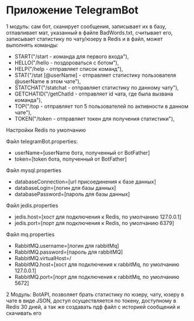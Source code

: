 # Приложение TelegramBot   

1 модуль: сам бот, сканирует сообщения, записывает их в базу, отлавливает мат, указанный в файле BadWords.txt, считывает его, записывает статистику по чату/юзеру в Redis и в файл, может выполнять команды:  
- START("/start - команда для первого входа"),  
- HELLO("/hello - поздороваться с ботом"),  
- HELP("/help - отправляет список команд"),  
- STAT("/stat [@userName] - отправляет статистику пользователя @userName в этом чате"),  
- STATCHAT("/statchat - отправляет статистику по данному чату"),  
- GETCHATID("/getChatId - отправляет id чата, где была вызвана команда"),  
- TOP("/top - отправляет топ 5 пользователей по активности в данном чате"),  
- TOKEN("/token - отправляет токен для получения статистики"),  

Настройки Redis по умолчанию  

Файл telegramBot.properties:  
- userName=[userName бота, полученный от BotFather]
- token=[token бота, полученный от BotFather]  

Файл mysql.properties
- databaseConnection=[url присоединения к базе данных]
- databaseLogin=[логин для базы данных]
- databasePassword=[пароль для базы данных]  

Файл jedis.properties
- jedis.host=[хост для подключения к Redis, по умолчанию 127.0.0.1]
- jedis.port=[порт для подключения к Redis, по умолчанию 6379]

Файл mq.properties
- RabbitMQ.username=[логин для rabbitMq]
- RabbitMQ.password=[пароль для rabbitMQ]
- RabbitMQ.virtualHost=/
- RabbitMQ.host=[хост для подключения к rabbitMq, по умолчанию 127.0.0.1]
- RabbitMQ.port=[порт для подключения к rabbitMq, по умолчанию 5672]


2 Модуль: BotAPI, позволяет брать статистику по юзеру, чату, юзеру в чате в виде JSON, доступ осуществляется по токену, доступному в Redis 30 дней, а так же создавать пдф файл с историей сообщений и скачивать его
